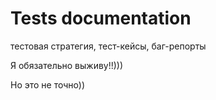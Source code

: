 # Tests documentation
 тестовая стратегия, тест-кейсы, баг-репорты

Я обязательно выживу!!)))

Но это не точно))
